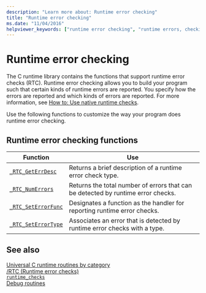 ```yaml
---
description: "Learn more about: Runtime error checking"
title: "Runtime error checking"
ms.date: "11/04/2016"
helpviewer_keywords: ["runtime error checking", "runtime errors, checking"]
---
```

# Runtime error checking

The C runtime library contains the functions that support runtime error checks (RTC). Runtime error checking allows you to build your program such that certain kinds of runtime errors are reported. You specify how the errors are reported and which kinds of errors are reported. For more information, see [How to: Use native runtime checks](/visualstudio/debugger/how-to-use-native-run-time-checks).

Use the following functions to customize the way your program does runtime error checking.

## Runtime error checking functions

|Function|Use|
|--------------|---------|
|[`_RTC_GetErrDesc`](./reference/rtc-geterrdesc.md)|Returns a brief description of a runtime error check type.|
|[`_RTC_NumErrors`](./reference/rtc-numerrors.md)|Returns the total number of errors that can be detected by runtime error checks.|
|[`_RTC_SetErrorFunc`](./reference/rtc-seterrorfunc.md)|Designates a function as the handler for reporting runtime error checks.|
|[`_RTC_SetErrorType`](./reference/rtc-seterrortype.md)|Associates an error that is detected by runtime error checks with a type.|

## See also

[Universal C runtime routines by category](./run-time-routines-by-category.md)\
[/RTC (Runtime error checks)](../build/reference/rtc-run-time-error-checks.md)\
[`runtime_checks`](../preprocessor/runtime-checks.md)\
[Debug routines](./debug-routines.md)
